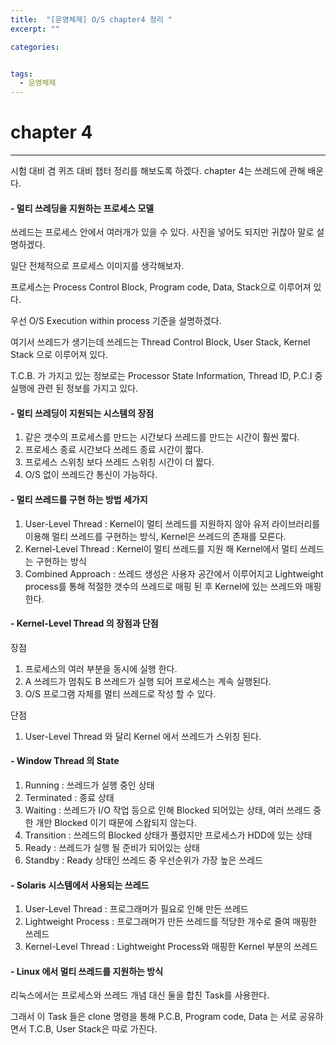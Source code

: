 ```yaml
---
title:  "[운영체제] O/S chapter4 정리 "
excerpt: ""

categories:


tags:
  - 운영체제
---
```


# chapter 4

---

시험 대비 겸 퀴즈 대비 챕터 정리를 해보도록 하겠다. chapter 4는 쓰레드에 관해 배운다.

#### - 멀티 쓰레딩을 지원하는 프로세스 모델

쓰레드는 프로세스 안에서 여러개가 있을 수 있다. 사진을 넣어도 되지만 귀찮아 말로 설명하겠다.

일단 전체적으로 프로세스 이미지를 생각해보자. 

프로세스는 Process Control Block, Program code, Data, Stack으로 이루어져 있다.

우선 O/S Execution within process 기준을 설명하겠다.

여기서 쓰레드가 생기는데 쓰레드는 Thread Control Block, User Stack, Kernel Stack 으로 이루어져 있다.

T.C.B. 가 가지고 있는 정보로는 Processor State Information, Thread ID, P.C.I 중 실행에 관련 된 정보를 가지고 있다.

#### - 멀티 쓰레딩이 지원되는 시스템의 장점

1. 같은 갯수의 프로세스를 만드는 시간보다 쓰레드를 만드는 시간이 훨씬 짧다.
2. 프로세스 종료 시간보다 쓰레드 종료 시간이 짧다.
3. 프로세스 스위칭 보다 쓰레드 스위칭 시간이 더 짧다.
4. O/S 없이 쓰레드간 통신이 가능하다.

#### - 멀티 쓰레드를 구현 하는 방법 세가지

1. User-Level Thread : Kernel이 멀티 쓰레드를 지원하지 않아 유저 라이브러리를 이용해 멀티 쓰레드를 구현하는 방식, Kernel은 쓰레드의 존재를 모른다.
2. Kernel-Level Thread : Kernel이 멀티 쓰레드를 지원 해 Kernel에서 멀티 쓰레드는 구현하는 방식
3. Combined Approach : 쓰레드 생성은 사용자 공간에서 이루어지고 Lightweight process를 통해 적절한 갯수의 쓰레드로 매핑 된 후 Kernel에 있는 쓰레드와 매핑한다.

#### - Kernel-Level Thread 의 장점과 단점

장점

1. 프로세스의 여러 부분을 동시에 실행 한다.
2. A 쓰레드가 멈춰도 B 쓰레드가 실행 되어 프로세스는 계속 실행된다.
3. O/S 프로그램 자체를 멀티 쓰레드로 작성 할 수 있다.

단점

1. User-Level Thread 와 달리 Kernel 에서 쓰레드가 스위칭 된다.

#### - Window Thread 의 State

1. Running : 쓰레드가 실행 중인 상태
2. Terminated : 종료 상태
3. Waiting : 쓰레드가 I/O 작업 등으로 인해 Blocked 되어있는 상태, 여러 쓰레드 중 한 개만 Blocked 이기 때문에 스왑되지 않는다.
4. Transition : 쓰레드의 Blocked 상태가 풀렸지만 프로세스가 HDD에 있는 상태
5. Ready : 쓰레드가 실행 될 준비가 되어있는 상태
6. Standby : Ready 상태인 쓰레드 중 우선순위가 가장 높은 쓰레드

#### - Solaris 시스템에서 사용되는 쓰레드

1. User-Level Thread : 프로그래머가 필요로 인해 만든 쓰레드
2. Lightweight Process : 프로그래머가 만든 쓰레드를 적당한 개수로 줄여 매핑한 쓰레드
3. Kernel-Level Thread : Lightweight Process와 매핑한 Kernel 부분의 쓰레드

#### - Linux 에서 멀티 쓰레드를 지원하는 방식

리눅스에서는 프로세스와 쓰레드 개념 대신 둘을 합친 Task를 사용한다.

그래서 이 Task 들은 clone 명령을 통해 P.C.B, Program code, Data 는 서로 공유하면서 T.C.B, User Stack은 따로 가진다.

